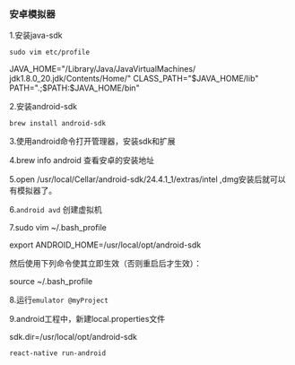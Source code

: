 ### 安卓模拟器

1.安装java-sdk

`sudo vim etc/profile`

JAVA_HOME="/Library/Java/JavaVirtualMachines/
jdk1.8.0_20.jdk/Contents/Home/"
CLASS_PATH="$JAVA_HOME/lib"
PATH=".;$PATH:$JAVA_HOME/bin"

2.安装android-sdk

`brew install android-sdk`

3.使用android命令打开管理器，安装sdk和扩展

4.brew info android 查看安卓的安装地址

5.open /usr/local/Cellar/android-sdk/24.4.1_1/extras/intel ,dmg安装后就可以有模拟器了。

6.`android avd` 创建虚拟机

7.sudo vim ~/.bash_profile

export ANDROID_HOME=/usr/local/opt/android-sdk

然后使用下列命令使其立即生效（否则重启后才生效）：

source ~/.bash_profile

8.运行`emulator @myProject`

9.android工程中，新建local.properties文件

sdk.dir=/usr/local/opt/android-sdk

`react-native run-android`




